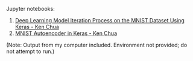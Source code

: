 Jupyter notebooks:
1. [Deep Learning Model Iteration Process on the MNIST Dataset Using Keras - Ken Chua](mnistcnn.ipynb)
2. [MNIST Autoencoder in Keras - Ken Chua](mnistautoencoder.ipynb)

(Note: Output from my computer included. Environment not provided; do not attempt to run.)
